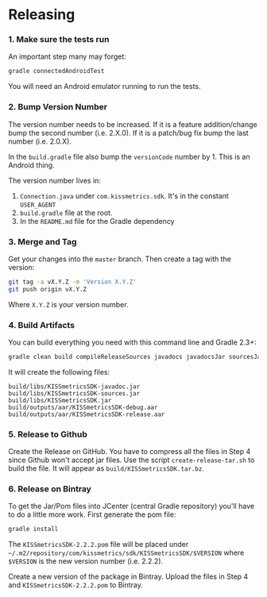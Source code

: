 # Releasing

### 1. Make sure the tests run

An important step many may forget:

```sh
gradle connectedAndroidTest
```

You will need an Android emulator running to run the tests.

### 2. Bump Version Number

The version number needs to be increased.  If it is a feature addition/change
bump the second number (i.e. 2.X.0).  If it is a patch/bug fix bump the last
number (i.e. 2.0.X).

In the `build.gradle` file also bump the `versionCode` number by 1.  This is an
Android thing.

The version number lives in:

  1. `Connection.java` under `com.kissmetrics.sdk`.  It's in the constant `USER_AGENT`
  2. `build.gradle` file at the root.
  3. In the `README.md` file for the Gradle dependency

### 3. Merge and Tag

Get your changes into the `master` branch.  Then create a tag with the version:

```sh
git tag -a vX.Y.Z -m 'Version X.Y.Z'
git push origin vX.Y.Z
```

Where `X.Y.Z` is your version number.

### 4. Build Artifacts

You can build everything you need with this command line and Gradle 2.3+:

```sh
gradle clean build compileReleaseSources javadocs javadocsJar sourcesJar
```

It will create the following files:

```
build/libs/KISSmetricsSDK-javadoc.jar
build/libs/KISSmetricsSDK-sources.jar
build/libs/KISSmetricsSDK.jar
build/outputs/aar/KISSmetricsSDK-debug.aar
build/outputs/aar/KISSmetricsSDK-release.aar
```

### 5. Release to Github

Create the Release on GitHub.  You have to compress all the files in Step 4 since
Github won't accept jar files.  Use the script `create-release-tar.sh` to build
the file.  It will appear as `build/KISSmetricsSDK.tar.bz`.

### 6. Release on Bintray

To get the Jar/Pom files into JCenter (central Gradle repository) you'll have
to do a little more work.  First generate the pom file:

```sh
gradle install
```

The `KISSmetricsSDK-2.2.2.pom` file will be placed under
`~/.m2/repository/com/kissmetrics/sdk/KISSmetricsSDK/$VERSION` where `$VERSION` is
the new version number (i.e. 2.2.2).

Create a new version of the package in Bintray.  Upload the files in Step 4 and
`KISSmetricsSDK-2.2.2.pom` to Bintray.